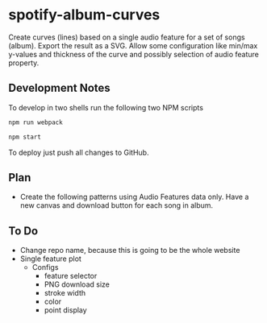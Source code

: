 # spotify-album-curves

Create curves (lines) based on a single audio feature for a set of songs (album). Export the result as a SVG. Allow some configuration like min/max y-values and thickness of the curve and possibly selection of audio feature property.

## Development Notes

To develop in two shells run the following two NPM scripts

```sh
npm run webpack
```

```sh
npm start
```

To deploy just push all changes to GitHub.

## Plan

- Create the following patterns using Audio Features data only. Have a new canvas and download button for each song in album.

## To Do

- Change repo name, because this is going to be the whole website
- Single feature plot
  - Configs
    - feature selector
    - PNG download size
    - stroke width
    - color
    - point display
